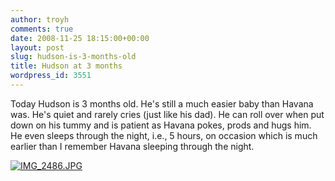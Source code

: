 ```yaml
---
author: troyh
comments: true
date: 2008-11-25 18:15:00+00:00
layout: post
slug: hudson-is-3-months-old
title: Hudson at 3 months
wordpress_id: 3551
---
```


Today Hudson is 3 months old. He's still a much easier baby than Havana was. He's quiet and rarely cries (just like his dad). He can roll over when put down on his tummy and is patient as Havana pokes, prods and hugs him. He even sleeps through the night, i.e., 5 hours, on occasion which is much earlier than I remember Havana sleeping through the night.

[![IMG_2486.JPG](http://farm4.static.flickr.com/3020/3058634315_3366de33bb.jpg)](http://www.flickr.com/photos/troyh/3058634315/)
